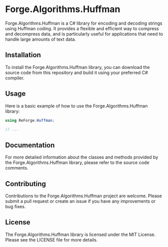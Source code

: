 # Forge.Algorithms.Huffman

Forge.Algorithms.Huffman is a C# library for encoding and decoding strings using Huffman coding. It provides a flexible and efficient way to compress and decompress data, and is particularly useful for applications that need to handle large amounts of text data.

## Installation

To install the Forge.Algorithms.Huffman library, you can download the source code from this repository and build it using your preferred C# compiler.

## Usage

Here is a basic example of how to use the Forge.Algorithms.Huffman library:

```csharp
using ReForge.Huffman;

// ...
```

## Documentation

For more detailed information about the classes and methods provided by the Forge.Algorithms.Huffman library, please refer to the source code comments.

## Contributing

Contributions to the Forge.Algorithms.Huffman project are welcome. Please submit a pull request or create an issue if you have any improvements or bug fixes.

## License

The Forge.Algorithms.Huffman library is licensed under the MIT License. Please see the LICENSE file for more details.